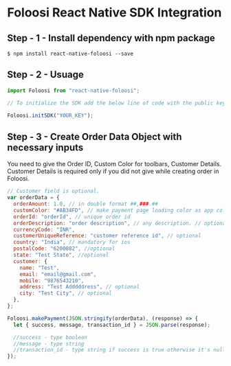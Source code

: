 # Foloosi React Native SDK Integration

## Step - 1 - Install dependency with npm package

`$ npm install react-native-foloosi --save`

## Step - 2 - Usuage

```javascript
import Foloosi from "react-native-foloosi";

// To initialize the SDK add the below line of code with the public key you retrieved from foloosi merchant panel. If you don't have a public key create new one.

Foloosi.initSDK("YOUR_KEY");
```

## Step - 3 - Create Order Data Object with necessary inputs

You need to give the Order ID, Custom Color for toolbars, Customer Details. Customer Details is required only if you did not give while creating order in Foloosi.

```javascript
// Customer field is optional.
var orderData = {
  orderAmount: 1.0, // in double format ##,###.##
  customColor: "#AB34FD", // make payment page loading color as app color. // optional
  orderId: "orderId", // unique order id
  orderDescription: "order description", // any description. // optional
  currencyCode: "INR",
  customerUniqueReference: "customer reference id", // optional
  country: "India", // mandatory for ios
  postalCode: "6200082", //optional
  state: "Test State", //optional
  customer: {
    name: "Test",
    email: "email@gmail.com",
    mobile: "9876543210",
    address: "Test Adddddress", // optional
    city: "Test City", // optional
  },
};

Foloosi.makePayment(JSON.stringify(orderData), (response) => {
  let { success, message, transaction_id } = JSON.parse(response);

  //success - type boolean
  //message - type string
  //transaction_id - type string if success is true otherwise it's null
});
```
